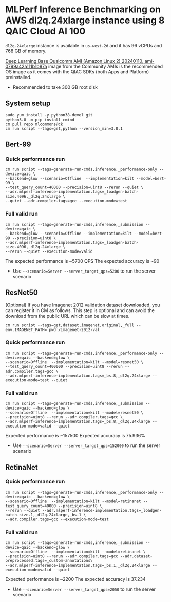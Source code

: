 # MLPerf Inference Benchmarking on AWS dl2q.24xlarge instance using 8 QAIC Cloud AI 100

`dl2q.24xlarge` instance is available in `us-west-2d` and it has 96 vCPUs and 768 GB of memory. 

[Deep Learning Base Qualcomm AMI (Amazon Linux 2) 20240110, ami-0799a42a111b1b87a](https://us-west-2.console.aws.amazon.com/ec2/home?region=us-west-2#LaunchInstances:ami=ami-0799a42a111b1b87a)
image from the Community AMIs is the recommended OS image as it comes with the QIAC SDKs (both Apps and Platform) preinstalled.

* Recommended to take 300 GB root disk


## System setup
```
sudo yum install -y python38-devel git
python3.8 -m pip install cmind
cm pull repo mlcommons@ck
cm run script --tags=get,python --version_min=3.8.1
```

## Bert-99

### Quick performance run
```
cm run script --tags=generate-run-cmds,inference,_performance-only --device=qaic \
--backend=glow --scenario=Offline  --implementation=kilt --model=bert-99 \
--test_query_count=40000 --precision=uint8 --rerun --quiet \
--adr.mlperf-inference-implementation.tags=_loadgen-batch-size.4096,_dl2q.24xlarge \
--quiet --adr.compiler.tags=gcc --execution-mode=test
```

### Full valid run
```
cm run script --tags=generate-run-cmds,inference,_submission --device=qaic \
--backend=glow --scenario=Offline --implementation=kilt --model=bert-99 --precision=uint8 \
--adr.mlperf-inference-implementation.tags=_loadgen-batch-size.4096,_dl2q.24xlarge \
--rerun --quiet --execution-mode=valid
```

The expected performance is ~5700 QPS
The expected accuracy is ~90
* Use `--scenario=Server --server_target_qps=5200` to run the server scenario


## ResNet50

(Optional)
If you have Imagenet 2012 validation dataset downloaded, you can register it in CM as follows. This step is optional and can avoid the download from the public URL which can be slow at times.
```
cm run script --tags=get,dataset,imagenet,original,_full --env.IMAGENET_PATH=`pwd`/imagenet-2012-val
```

### Quick performance run

```
cm run script --tags=generate-run-cmds,inference,_performance-only --device=qaic --backend=glow \
--scenario=Offline  --implementation=kilt --model=resnet50 \
--test_query_count=400000 --precision=uint8 --rerun --adr.compiler.tags=gcc \
--adr.mlperf-inference-implementation.tags=_bs.8,_dl2q.24xlarge --execution-mode=test --quiet
```

### Full valid run

```
cm run script --tags=generate-run-cmds,inference,_submission --device=qaic --backend=glow \
--scenario=Offline  --implementation=kilt --model=resnet50 \
--precision=uint8 --rerun --adr.compiler.tags=gcc \
--adr.mlperf-inference-implementation.tags=_bs.8,_dl2q.24xlarge --execution-mode=valid --quiet
```
Expected performance is ~157500
Expected accuracy is 75.936%

* Use `--scenario=Server --server_target_qps=152000` to run the server scenario


## RetinaNet

### Quick performance run

```
cm run script --tags=generate-run-cmds,inference,_performance-only --device=qaic --backend=glow \
--scenario=Offline  --implementation=kilt --model=retinanet --test_query_count=40000 --precision=uint8 \
--rerun --quiet --adr.mlperf-inference-implementation.tags=_loadgen-batch-size.1,_dl2q.24xlarge,_bs.1 \
--adr.compiler.tags=gcc --execution-mode=test 
```

### Full valid run

```
cm run script --tags=generate-run-cmds,inference,_submission --device=qaic --backend=glow \
--scenario=Offline  --implementation=kilt --model=retinanet \
--precision=uint8 --rerun --adr.compiler.tags=gcc --adr.dataset-preprocessed.tags=_custom-annotations\
--adr.mlperf-inference-implementation.tags=_bs.1,_dl2q.24xlarge --execution-mode=valid --quiet
```
Expected performance is ~2200
The expected accuracy is 37.234

* Use `--scenario=Server --server_target_qps=2050` to run the server scenario

